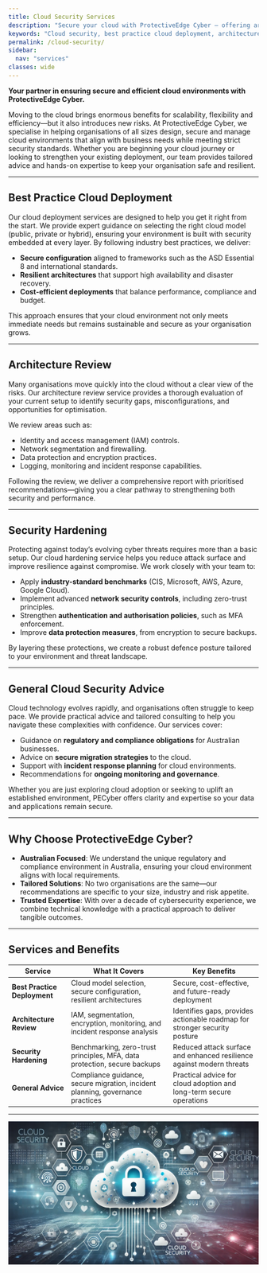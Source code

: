 ```yaml
---
title: Cloud Security Services
description: "Secure your cloud with ProtectiveEdge Cyber — offering architecture reviews, security hardening, and best-practice advice for safe and resilient cloud deployments."
keywords: "Cloud security, best practice cloud deployment, architecture review, security hardening, cloud security advice, ProtectiveEdge Cyber"
permalink: /cloud-security/
sidebar:
  nav: "services"
classes: wide
---
```

**Your partner in ensuring secure and efficient cloud environments with ProtectiveEdge Cyber.**  

Moving to the cloud brings enormous benefits for scalability, flexibility and efficiency—but it also introduces new risks. At ProtectiveEdge Cyber, we specialise in helping organisations of all sizes design, secure and manage cloud environments that align with business needs while meeting strict security standards. Whether you are beginning your cloud journey or looking to strengthen your existing deployment, our team provides tailored advice and hands-on expertise to keep your organisation safe and resilient.  

---

## Best Practice Cloud Deployment  

Our cloud deployment services are designed to help you get it right from the start. We provide expert guidance on selecting the right cloud model (public, private or hybrid), ensuring your environment is built with security embedded at every layer. By following industry best practices, we deliver:  

- **Secure configuration** aligned to frameworks such as the ASD Essential 8 and international standards.  
- **Resilient architectures** that support high availability and disaster recovery.  
- **Cost-efficient deployments** that balance performance, compliance and budget.  

This approach ensures that your cloud environment not only meets immediate needs but remains sustainable and secure as your organisation grows.  

---

## Architecture Review  

Many organisations move quickly into the cloud without a clear view of the risks. Our architecture review service provides a thorough evaluation of your current setup to identify security gaps, misconfigurations, and opportunities for optimisation.  

We review areas such as:  

- Identity and access management (IAM) controls.  
- Network segmentation and firewalling.  
- Data protection and encryption practices.  
- Logging, monitoring and incident response capabilities.  

Following the review, we deliver a comprehensive report with prioritised recommendations—giving you a clear pathway to strengthening both security and performance.  

---

## Security Hardening  

Protecting against today’s evolving cyber threats requires more than a basic setup. Our cloud hardening service helps you reduce attack surface and improve resilience against compromise. We work closely with your team to:  

- Apply **industry-standard benchmarks** (CIS, Microsoft, AWS, Azure, Google Cloud).  
- Implement advanced **network security controls**, including zero-trust principles.  
- Strengthen **authentication and authorisation policies**, such as MFA enforcement.  
- Improve **data protection measures**, from encryption to secure backups.  

By layering these protections, we create a robust defence posture tailored to your environment and threat landscape.  

---

## General Cloud Security Advice  

Cloud technology evolves rapidly, and organisations often struggle to keep pace. We provide practical advice and tailored consulting to help you navigate these complexities with confidence. Our services cover:  

- Guidance on **regulatory and compliance obligations** for Australian businesses.  
- Advice on **secure migration strategies** to the cloud.  
- Support with **incident response planning** for cloud environments.  
- Recommendations for **ongoing monitoring and governance**.  

Whether you are just exploring cloud adoption or seeking to uplift an established environment, PECyber offers clarity and expertise so your data and applications remain secure.  

---

## Why Choose ProtectiveEdge Cyber?  

- **Australian Focused**: We understand the unique regulatory and compliance environment in Australia, ensuring your cloud environment aligns with local requirements.  
- **Tailored Solutions**: No two organisations are the same—our recommendations are specific to your size, industry and risk appetite.  
- **Trusted Expertise**: With over a decade of cybersecurity experience, we combine technical knowledge with a practical approach to deliver tangible outcomes.  

---

## Services and Benefits  

| Service                     | What It Covers                                                                 | Key Benefits                                                                 |
|-----------------------------|-------------------------------------------------------------------------------|----------------------------------------------------------------------------|
| **Best Practice Deployment** | Cloud model selection, secure configuration, resilient architectures           | Secure, cost-effective, and future-ready deployment                        |
| **Architecture Review**      | IAM, segmentation, encryption, monitoring, and incident response analysis      | Identifies gaps, provides actionable roadmap for stronger security posture |
| **Security Hardening**       | Benchmarking, zero-trust principles, MFA, data protection, secure backups      | Reduced attack surface and enhanced resilience against modern threats      |
| **General Advice**            | Compliance guidance, secure migration, incident planning, governance practices | Practical advice for cloud adoption and long-term secure operations        |

---
![Cloud_Security](/assets/cloud_security.jpg "Cloud Security")
